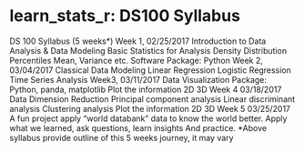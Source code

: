 # learn_stats_r: DS100 Syllabus
DS 100 Syllabus (5 weeks*)
Week 1, 02/25/2017
Introduction to Data Analysis & Data Modeling
Basic Statistics for Analysis
    Density Distribution
    Percentiles
    Mean, Variance
    etc.
Software Package: Python
Week 2, 03/04/2017
Classical Data Modeling
    Linear Regression
    Logistic Regression
    Time Series Analysis
Week3, 03/11/2017
    Data Visualization
Package: Python, panda, matplotlib
Plot the information
    2D
    3D
Week 4 03/18/2017
    Data Dimension Reduction
        Principal component analysis
        Linear discriminant analysis
        Clustering analysis
    Plot the information
        2D
        3D
Week 5 03/25/2017
    A fun project apply “world databank” data to know the world better.
    Apply what we learned, ask questions, learn insights
    And practice.
*Above syllabus provide outline of this 5 weeks journey, it may vary
